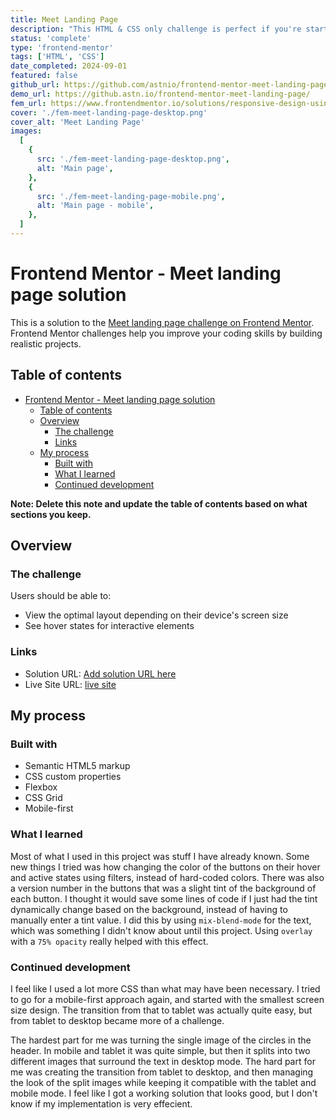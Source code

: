 ```yaml
---
title: Meet Landing Page
description: "This HTML & CSS only challenge is perfect if you're starting to get a bit comfortable with your layout skills. The responsive layout shifts will also be a great test!"
status: 'complete'
type: 'frontend-mentor'
tags: ['HTML', 'CSS']
date_completed: 2024-09-01
featured: false
github_url: https://github.com/astnio/frontend-mentor-meet-landing-page/tree/main
demo_url: https://github.astn.io/frontend-mentor-meet-landing-page/
fem_url: https://www.frontendmentor.io/solutions/responsive-design-using-css-flexbox-and-grid-1EYJ_sS74V
cover: './fem-meet-landing-page-desktop.png'
cover_alt: 'Meet Landing Page'
images:
  [
    {
      src: './fem-meet-landing-page-desktop.png',
      alt: 'Main page',
    },
    {
      src: './fem-meet-landing-page-mobile.png',
      alt: 'Main page - mobile',
    },
  ]
---
```


# Frontend Mentor - Meet landing page solution

This is a solution to the [Meet landing page challenge on Frontend Mentor](https://www.frontendmentor.io/challenges/meet-landing-page-rbTDS6OUR). Frontend Mentor challenges help you improve your coding skills by building realistic projects.

## Table of contents

- [Frontend Mentor - Meet landing page solution](#frontend-mentor---meet-landing-page-solution)
  - [Table of contents](#table-of-contents)
  - [Overview](#overview)
    - [The challenge](#the-challenge)
    - [Links](#links)
  - [My process](#my-process)
    - [Built with](#built-with)
    - [What I learned](#what-i-learned)
    - [Continued development](#continued-development)

**Note: Delete this note and update the table of contents based on what sections you keep.**

## Overview

### The challenge

Users should be able to:

- View the optimal layout depending on their device's screen size
- See hover states for interactive elements

### Links

- Solution URL: [Add solution URL here](https://your-solution-url.com)
- Live Site URL: [live site](https://austinh-io.github.io/frontend-mentor-meet-landing-page/)

## My process

### Built with

- Semantic HTML5 markup
- CSS custom properties
- Flexbox
- CSS Grid
- Mobile-first

### What I learned

Most of what I used in this project was stuff I have already known. Some new things I tried was how changing the color of the buttons on their hover and active states using filters, instead of hard-coded colors. There was also a version number in the buttons that was a slight tint of the background of each button. I thought it would save some lines of code if I just had the tint dynamically change based on the background, instead of having to manually enter a tint value. I did this by using `mix-blend-mode` for the text, which was something I didn't know about until this project. Using `overlay` with a `75% opacity` really helped with this effect.

### Continued development

I feel like I used a lot more CSS than what may have been necessary. I tried to go for a mobile-first approach again, and started with the smallest screen size design. The transition from that to tablet was actually quite easy, but from tablet to desktop became more of a challenge.

The hardest part for me was turning the single image of the circles in the header. In mobile and tablet it was quite simple, but then it splits into two different images that surround the text in desktop mode. The hard part for me was creating the transition from tablet to desktop, and then managing the look of the split images while keeping it compatible with the tablet and mobile mode. I feel like I got a working solution that looks good, but I don't know if my implementation is very effecient.